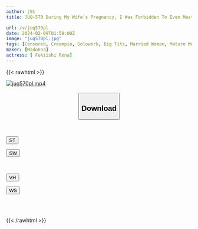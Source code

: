 ```yaml
---
author: j91
title: JUQ-570 During My Wife's Pregnancy, I Was Forbidden To Even Masturbate, So I Had Sex With My Mother-in-law, Rena, Who Came To Tokyo Many Times... Rena Fukiishi

url: /v/juq570pl
date: 2024-02-09T01:50:00Z
image: "juq570pl.jpg"
tags: [Censored, Creampie, Solowork, Big Tits, Married Woman, Mature Woman, Stepmother	]
maker: [Madonna]
actress: [ Fukiishi Rena]
---
```



{{< rawhtml >}}

<div class="video" data-videoid="pj62KjDj03Cr8ej">
    <a href="javascript:;">
        <img src="/v/juq570pl/juq570pl.jpg" width="WIDTH" height="HEIGHT" alt="juq570pl.mp4" loading="lazy">
    </a>
</div>

<script type="text/javascript" src="https://j91.asia/asset/on-demand-st.js"></script>

<br>
  <link rel="stylesheet" href="https://j91.asia/asset/bs5.css">
  
  <center>
  <button class="btn btn-primary" type="button" data-bs-toggle="collapse" data-bs-target=".multi-collapse" aria-expanded="false" aria-controls="multiCollapseExample1 multiCollapseExample2"><h2>Download</h2></button></center>
</p>
<div class="row">
  <div class="col">
    <div class="collapse multi-collapse" id="multiCollapseExample1">
      <div class="card card-body">
	      	      <br>
<div class="buttons">  
<p><a href="https://streamtape.to/v/pj62KjDj03Cr8ej" target="_blank"><button class="btn-hover color-3"><i class="fa fa-download"></i> ST</button></a></p>
<p><a href="https://flaswish.com/4bekruqo26lq" target="_blank"><button class="btn-hover color-2"><i class="fa fa-download"></i> SW</button></a></p></div>
    </div>
  </div>
</div>
  <div class="col">
    <div class="collapse multi-collapse" id="multiCollapseExample2">
      <div class="card card-body">
	      <br>
<div class="buttons">
<p><a href="javascript:;" target="_blank"><button class="btn-hover color-9"><i class="fa fa-download"></i> VH</button></a></p>
<p><a href="javascript:;" target="_blank"><button class="btn-hover color-8"><i class="fa fa-download"></i> WS</button></a></p></div>
<br><br>
      </div>
    </div>
  </div>
</div>

{{< /rawhtml >}}